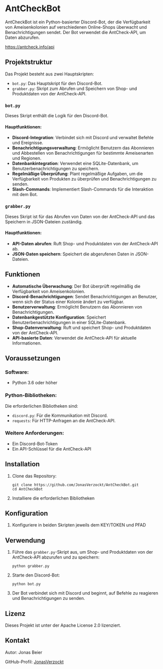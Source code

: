 # AntCheckBot

AntCheckBot ist ein Python-basierter Discord-Bot, der die Verfügbarkeit von Ameisenkolonien auf verschiedenen Online-Shops überwacht und Benachrichtigungen sendet. Der Bot verwendet die AntCheck-API, um Daten abzurufen.

https://antcheck.info/api

## Projektstruktur

Das Projekt besteht aus zwei Hauptskripten:

*   `bot.py`: Das Hauptskript für den Discord-Bot.
*   `grabber.py`: Skript zum Abrufen und Speichern von Shop- und Produktdaten von der AntCheck-API.

### `bot.py`

Dieses Skript enthält die Logik für den Discord-Bot.

#### Hauptfunktionen:

*   **Discord-Integration**: Verbindet sich mit Discord und verwaltet Befehle und Ereignisse.
*   **Benachrichtigungsverwaltung**: Ermöglicht Benutzern das Abonnieren und Abbestellen von Benachrichtigungen für bestimmte Ameisenarten und Regionen.
*   **Datenbankintegration**: Verwendet eine SQLite-Datenbank, um Benutzerbenachrichtigungen zu speichern.
*   **Regelmäßige Überprüfung**: Plant regelmäßige Aufgaben, um die Verfügbarkeit von Produkten zu überprüfen und Benachrichtigungen zu senden.
*   **Slash-Commands**: Implementiert Slash-Commands für die Interaktion mit dem Bot.

### `grabber.py`

Dieses Skript ist für das Abrufen von Daten von der AntCheck-API und das Speichern in JSON-Dateien zuständig.

#### Hauptfunktionen:

*   **API-Daten abrufen**: Ruft Shop- und Produktdaten von der AntCheck-API ab.
*   **JSON-Daten speichern**: Speichert die abgerufenen Daten in JSON-Dateien.

## Funktionen

*   **Automatische Überwachung**: Der Bot überprüft regelmäßig die Verfügbarkeit von Ameisenkolonien.
*   **Discord-Benachrichtigungen**: Sendet Benachrichtigungen an Benutzer, wenn sich der Status einer Kolonie ändert zu verfügbar.
*   **Benutzerverwaltung**: Ermöglicht Benutzern das Abonnieren von Benachrichtigungen.
*   **Datenbankgestützte Konfiguration**: Speichert Benutzerbenachrichtigungen in einer SQLite-Datenbank.
*   **Shop-Datenverwaltung**: Ruft und speichert Shop- und Produktdaten von der AntCheck-API.
*   **API-basierte Daten**: Verwendet die AntCheck-API für aktuelle Informationen.

## Voraussetzungen

### Software:

*   Python 3.6 oder höher

### Python-Bibliotheken:

Die erforderlichen Bibliotheken sind:

*   `discord.py`: Für die Kommunikation mit Discord.
*   `requests`: Für HTTP-Anfragen an die AntCheck-API.

### Weitere Anforderungen:

*   Ein Discord-Bot-Token
*   Ein API-Schlüssel für die AntCheck-API

## Installation

1.  Clone das Repository:

    ```
    git clone https://github.com/JonasVerzockt/AntCheckBot.git
    cd AntCheckBot
    ```

2.  Installiere die erforderlichen Bibliotheken

## Konfiguration

1.  Konfiguriere in beiden Skripten jeweils dem KEY/TOKEN und PFAD

## Verwendung

1.  Führe das `grabber.py`-Skript aus, um Shop- und Produktdaten von der AntCheck-API abzurufen und zu speichern:

    ```
    python grabber.py
    ```

2.  Starte den Discord-Bot:

    ```
    python bot.py
    ```

3.  Der Bot verbindet sich mit Discord und beginnt, auf Befehle zu reagieren und Benachrichtigungen zu senden.

## Lizenz

Dieses Projekt ist unter der Apache License 2.0 lizenziert.

## Kontakt

Autor: Jonas Beier

GitHub-Profil: [JonasVerzockt](https://github.com/JonasVerzockt)
